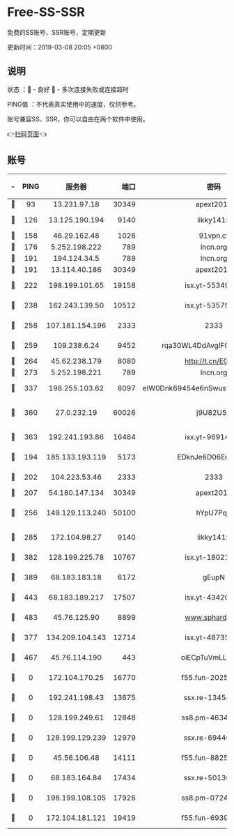 # Free-SS-SSR

免费的SS账号、SSR账号，定期更新

更新时间：2019-03-08 20:05 +0800

## 说明

状态     ：🙂 - 良好 🙁 - 多次连接失败或连接超时

PING值   ：不代表真实使用中的速度，仅供参考。

账号兼容SS、SSR，你可以自由在两个软件中使用。

👉[扫码页面](https://liesauer.github.io/Free-SS-SSR/)👈

## 账号

|-|PING|服务器|端口|密码|加密方式|区域|
|:----:|:----:|:-----:|-----:|:----:|:----:|:----:|
|🙂|93|13.231.97.18|30349|apext2019|chacha20|JP|
|🙂|126|13.125.190.194|9140|likky1415|aes-256-cfb|KR|
|🙂|158|46.29.162.48|1026|91vpn.cf|rc4-md5|RU|
|🙂|176|5.252.198.222|789|lncn.org|rc4|JP|
|🙂|191|194.124.34.5|789|lncn.org|rc4|JP|
|🙂|191|13.114.40.186|30349|apext2019|chacha20|JP|
|🙂|222|198.199.101.65|19158|isx.yt-55349354|aes-256-cfb|US|
|🙂|238|162.243.139.50|10512|isx.yt-53579269|aes-256-cfb|US|
|🙂|258|107.181.154.196|2333|2333|aes-256-cfb|US|
|🙂|259|109.238.6.24|9452|rqa30WL4DdAvgIFG6Fs3znzTa|aes-256-cfb|FR|
|🙂|264|45.62.238.179|8080|http://t.cn/EGJIyrl|rc4-md5|CA|
|🙂|273|5.252.198.221|789|lncn.org|rc4|JP|
|🙂|337|198.255.103.62|8097|eIW0Dnk69454e6nSwuspv9DmS201tQ0D|aes-256-cfb|US|
|🙂|360|27.0.232.19|60026|j9U82U53|xchacha20-ietf-poly1305|HK|
|🙂|363|192.241.193.86|16484|isx.yt-96914797|aes-256-cfb|US|
|🙂|194|185.133.193.119|5173|EDknJe6D06EoWDaw|aes-256-cfb|US|
|🙂|202|104.223.53.46|2333|2333|aes-256-cfb|US|
|🙂|207|54.180.147.134|30349|apext2019|chacha20|KR|
|🙂|256|149.129.113.240|50100|hYpU7PqP|chacha20-ietf-poly1305|CN|
|🙂|285|172.104.98.27|9140|likky1415|aes-256-cfb|JP|
|🙂|382|128.199.225.78|10767|isx.yt-18021882|aes-256-cfb|SG|
|🙂|389|68.183.183.18|6172|gEupN|aes-256-cfb|SG|
|🙂|443|68.183.189.217|17507|isx.yt-43420762|aes-256-cfb|SG|
|🙂|483|45.76.125.90|8899|www.sphard.com|aes-256-cfb|AU|
|🙁|377|134.209.104.143|12714|isx.yt-48735563|aes-256-cfb|SG|
|🙁|467|45.76.114.190|443|oiECpTuVmLLxk4Ts|aes-256-cfb|AU|
|🙁|0|172.104.170.25|16770|f55.fun-20256813|aes-256-cfb|SG|
|🙁|0|192.241.198.43|13675|ssx.re-13454055|aes-256-cfb|US|
|🙁|0|128.199.249.61|12848|ss8.pm-46346363|aes-256-cfb|SG|
|🙁|0|128.199.129.239|12979|ssx.re-69440273|aes-256-cfb|SG|
|🙁|0|45.56.106.48|14111|f55.fun-88250157|aes-256-cfb|US|
|🙁|0|68.183.164.84|17434|ssx.re-50130004|aes-256-cfb|US|
|🙁|0|198.199.108.105|17926|ss8.pm-07244383|aes-256-cfb|US|
|🙁|0|172.104.181.121|19419|f55.fun-69397785|aes-256-cfb|SG|
